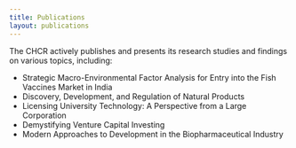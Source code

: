 ```yaml
---
title: Publications
layout: publications
---
```

The CHCR actively publishes and presents its research studies and findings on various topics, including:

* Strategic Macro-Environmental Factor Analysis for Entry into the Fish Vaccines Market in India
* Discovery, Development, and Regulation of Natural Products
* Licensing University Technology: A Perspective from a Large Corporation
* Demystifying Venture Capital Investing
* Modern Approaches to Development in the Biopharmaceutical Industry